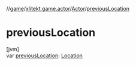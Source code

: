 //[game](../../../index.md)/[xlitekt.game.actor](../index.md)/[Actor](index.md)/[previousLocation](previous-location.md)

# previousLocation

[jvm]\
var [previousLocation](previous-location.md): [Location](../../xlitekt.game.world.map/-location/index.md)
